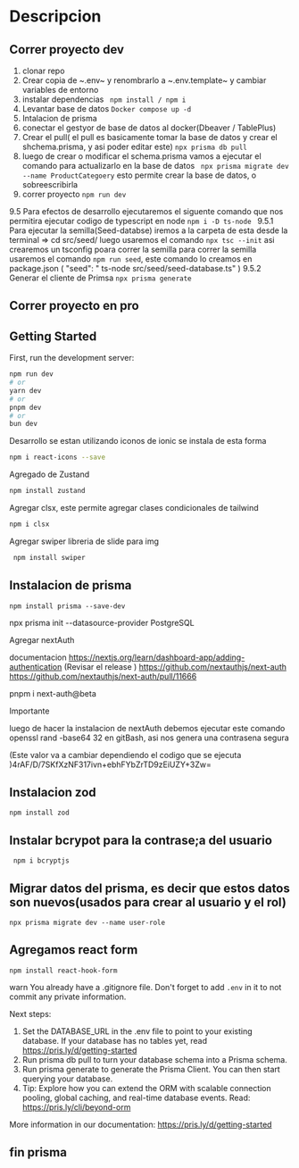 # Descripcion

## Correr proyecto dev

1. clonar repo
2. Crear copia de ~.env~ y renombrarlo a ~.env.template~ y cambiar variables de entorno
3. instalar dependencias ``` npm install / npm i```
4. Levantar base de datos ```Docker compose up -d```
5. Intalacion de prisma
6. conectar el gestyor de base de datos al docker(Dbeaver / TablePlus)
7. Crear el pull( el pull es basicamente tomar la base de datos y crear el shchema.prisma, y asi poder editar este) ``` npx prisma db pull ```
8. luego de crear o modificar el schema.prisma vamos a ejecutar el comando para actualizarlo en la base de datos ``` npx prisma migrate dev --name ProductCategoery``` esto permite crear la base de datos, o sobreescribirla
9.  correr proyecto ``` npm run dev ```


9.5 Para efectos de desarrollo ejecutaremos el siguente comando que nos permitira ejecutar codigo de typescript en node ```npm i -D ts-node ```
9.5.1 Para ejecutar la semilla(Seed-databse) iremos a la carpeta de esta desde la terminal => cd src/seed/
    luego usaremos el comando ```npx tsc --init``` asi crearemos un tsconfig poara correr la semilla
    para correr la semilla usaremos el comando ``` npm run seed ```, este comando lo creamos en package.json ( "seed": " ts-node src/seed/seed-database.ts" )
9.5.2 Generar el cliente de Primsa ```npx prisma generate```

## Correr proyecto en pro




## Getting Started

First, run the development server:

```bash
npm run dev
# or
yarn dev
# or
pnpm dev
# or
bun dev
```


Desarrollo
 se estan utilizando iconos de ionic
 se instala de esta forma

 ```bash
 npm i react-icons --save
```
 
 Agregado de Zustand

 ```bash
 npm install zustand
```


 Agregar clsx, este permite agregar clases condicionales de tailwind

 ```bash
 npm i clsx
```

 Agregar swiper libreria de slide para img

```bash
 npm install swiper
```

## Instalacion de prisma

```
npm install prisma --save-dev
```
npx prisma init --datasource-provider PostgreSQL


Agregar nextAuth

documentacion
https://nextjs.org/learn/dashboard-app/adding-authentication
(Revisar el release ) https://github.com/nextauthjs/next-auth
https://github.com/nextauthjs/next-auth/pull/11666

pnpm i next-auth@beta


Importante

luego de hacer la instalacion de nextAuth debemos ejecutar este comando 
openssl rand -base64 32
en gitBash, asi nos genera una contrasena segura

(Este valor va a cambiar dependiendo el codigo que se ejecuta )4rAF/D/7SKfXzNF317ivn+ebhFYbZrTD9zEiUZY+3Zw=

## Instalacion zod

```
npm install zod
```

## Instalar bcrypot para la contrase;a del usuario

``` npm i bcryptjs```


## Migrar datos del prisma, es decir que estos datos son nuevos(usados para crear al usuario y el rol)

```npx prisma migrate dev --name user-role```


## Agregamos react form

```npm install react-hook-form```




warn You already have a .gitignore file. Don't forget to add `.env` in it to not commit any private information.

Next steps:
1. Set the DATABASE_URL in the .env file to point to your existing database. If your database has no tables yet, read https://pris.ly/d/getting-started
2. Run prisma db pull to turn your database schema into a Prisma schema.
3. Run prisma generate to generate the Prisma Client. You can then start querying your database.
4. Tip: Explore how you can extend the ORM with scalable connection pooling, global caching, and real-time database events. Read: https://pris.ly/cli/beyond-orm

More information in our documentation:
https://pris.ly/d/getting-started

## fin prisma